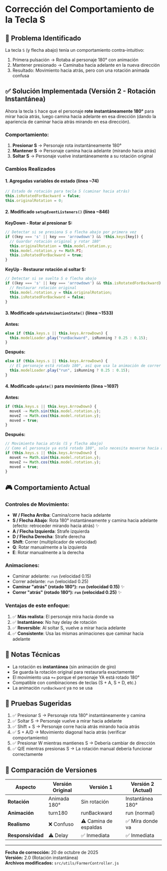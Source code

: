 # Corrección del Comportamiento de la Tecla S

## 🐛 Problema Identificado

La tecla `S` (y flecha abajo) tenía un comportamiento contra-intuitivo:
1. Primera pulsación → Rotaba al personaje 180° con animación
2. Mantener presionado → Caminaba hacia adelante en la nueva dirección
3. Resultado: Movimiento hacia atrás, pero con una rotación animada confusa

## ✅ Solución Implementada (Versión 2 - Rotación Instantánea)

Ahora la tecla `S` hace que el personaje **rote instantáneamente 180°** para mirar hacia atrás, luego camina hacia adelante en esa dirección (dando la apariencia de caminar hacia atrás mirando en esa dirección).

### Comportamiento:
1. **Presionar S** → Personaje rota instantáneamente 180°
2. **Mantener S** → Personaje camina hacia adelante (mirando hacia atrás)
3. **Soltar S** → Personaje vuelve instantáneamente a su rotación original

### Cambios Realizados

#### 1. **Agregadas variables de estado (línea ~74)**

```javascript
// Estado de rotación para tecla S (caminar hacia atrás)
this.isRotatedForBackward = false;
this.originalRotation = 0;
```

#### 2. **Modificado `setupEventListeners()` (línea ~846)**

**KeyDown - Rotar al presionar S:**
```javascript
// Detectar si se presiona S o flecha abajo por primera vez
if ((key === 's' || key === 'arrowdown') && !this.keys[key]) {
  // Guardar rotación original y rotar 180°
  this.originalRotation = this.model.rotation.y;
  this.model.rotation.y += Math.PI;
  this.isRotatedForBackward = true;
}
```

**KeyUp - Restaurar rotación al soltar S:**
```javascript
// Detectar si se suelta S o flecha abajo
if ((key === 's' || key === 'arrowdown') && this.isRotatedForBackward) {
  // Restaurar rotación original
  this.model.rotation.y = this.originalRotation;
  this.isRotatedForBackward = false;
}
```

#### 3. **Modificado `updateAnimationState()` (línea ~1533)**

**Antes:**
```javascript
else if (this.keys.s || this.keys.ArrowDown) {
  this.modelLoader.play("runBackward", isRunning ? 0.25 : 0.15);
}
```

**Después:**
```javascript
else if (this.keys.s || this.keys.ArrowDown) {
  // El personaje está rotado 180°, así que usa la animación de correr normal
  this.modelLoader.play("run", isRunning ? 0.25 : 0.15);
}
```

#### 4. **Modificado `update()` para movimiento (línea ~1697)**

**Antes:**
```javascript
if (this.keys.s || this.keys.ArrowDown) {
  moveX -= Math.sin(this.model.rotation.y);
  moveZ -= Math.cos(this.model.rotation.y);
  moved = true;
}
```

**Después:**
```javascript
// Movimiento hacia atrás (S y flecha abajo)
// Como el personaje ya está rotado 180°, solo necesita moverse hacia adelante
if (this.keys.s || this.keys.ArrowDown) {
  moveX += Math.sin(this.model.rotation.y);
  moveZ += Math.cos(this.model.rotation.y);
  moved = true;
}
```

## 🎮 Comportamiento Actual

### Controles de Movimiento:
- **W / Flecha Arriba**: Camina/corre hacia adelante
- **S / Flecha Abajo**: Rota 180° instantáneamente y camina hacia adelante (efecto: retroceder mirando hacia atrás) ✨
- **A / Flecha Izquierda**: Strafe izquierda
- **D / Flecha Derecha**: Strafe derecha
- **Shift**: Correr (multiplicador de velocidad)
- **Q**: Rotar manualmente a la izquierda
- **E**: Rotar manualmente a la derecha

### Animaciones:
- Caminar adelante: `run` (velocidad 0.15)
- Correr adelante: `run` (velocidad 0.25)
- **Caminar "atrás" (rotado 180°): `run` (velocidad 0.15)** ✨
- **Correr "atrás" (rotado 180°): `run` (velocidad 0.25)** ✨

### Ventajas de este enfoque:
1. ✅ **Más realista**: El personaje mira hacia donde va
2. ✅ **Instantáneo**: No hay delay de rotación
3. ✅ **Reversible**: Al soltar S, vuelve a mirar hacia adelante
4. ✅ **Consistente**: Usa las mismas animaciones que caminar hacia adelante

## 📝 Notas Técnicas

- La rotación es **instantánea** (sin animación de giro)
- Se guarda la rotación original para restaurarla exactamente
- El movimiento usa `+=` porque el personaje YA está rotado 180°
- Compatible con combinaciones de teclas (S + A, S + D, etc.)
- La animación `runBackward` ya no se usa

## 🧪 Pruebas Sugeridas

1. ✅ Presionar S → Personaje rota 180° instantáneamente y camina
2. ✅ Soltar S → Personaje vuelve a mirar hacia adelante
3. ✅ Shift + S → Personaje corre hacia atrás mirando hacia atrás
4. ✅ S + A/D → Movimiento diagonal hacia atrás (verificar comportamiento)
5. ✅ Presionar W mientras mantienes S → Debería cambiar de dirección
6. ✅ Q/E mientras presionas S → La rotación manual debería funcionar correctamente

## 🔄 Comparación de Versiones

| Aspecto | Versión Original | Versión 1 | Versión 2 (Actual) |
|---------|-----------------|-----------|-------------------|
| **Rotación** | Animada 180° | Sin rotación | Instantánea 180° |
| **Animación** | turn180 | runBackward | run (normal) |
| **Realismo** | ❌ Confuso | ⚠️ Camina de espaldas | ✅ Mira donde va |
| **Responsividad** | ⚠️ Delay | ✅ Inmediata | ✅ Inmediata |

---

**Fecha de corrección:** 20 de octubre de 2025  
**Versión:** 2.0 (Rotación instantánea)  
**Archivos modificados:** `src/utils/FarmerController.js`
